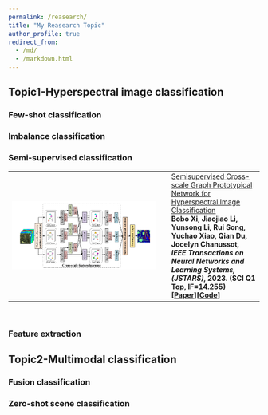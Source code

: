 ```yaml
---
permalink: /reasearch/
title: "My Reasearch Topic"
author_profile: true
redirect_from: 
  - /md/
  - /markdown.html
---
```


## Topic1-Hyperspectral image classification



### Few-shot classification

### Imbalance classification

### Semi-supervised classification

<table width="100%" class="imgtable">
    <tr>
        <td width="306"> <img src="../images/pic/paper1.png" width="290px"></td>
        <td>
            <a href="https://ieeexplore.ieee.org/stamp/stamp.jsp?tp=&arnumber=10285305">Semisupervised Cross-scale Graph Prototypical Network for Hyperspectral Image Classification</a>
            <br> <b>Bobo Xi<b>, Jiaojiao Li, Yunsong Li, Rui Song, Yuchao Xiao, Qian Du, Jocelyn Chanussot,
            <br><i> IEEE Transactions on Neural Networks and Learning Systems, (<b>JSTARS</b>)</i>, 2023. (<b>SCI Q1 Top, IF=14.255</b>)
            <br>[<a href="https://ieeexplore.ieee.org/stamp/stamp.jsp?tp=&arnumber=10285305">Paper</a>][<a href="https://ieeexplore.ieee.org/stamp/stamp.jsp?tp=&arnumber=10285305">Code</a>]
        </td>
    </tr>
</table>
<br />

### Feature extraction

## Topic2-Multimodal classification


### Fusion classification

### Zero-shot scene classification